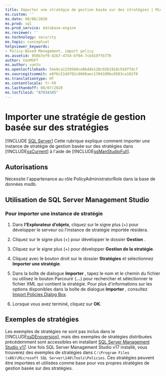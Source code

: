 ```yaml
---
title: Importer une stratégie de gestion basée sur des stratégies | Microsoft Docs
ms.custom: ''
ms.date: 08/06/2020
ms.prod: sql
ms.prod_service: database-engine
ms.reviewer: ''
ms.technology: security
ms.topic: conceptual
helpviewer_keywords:
- Policy-Based Management, import policy
ms.assetid: 850b7ef9-d2b7-4754-bf04-7cb419ffb776
author: VanMSFT
ms.author: vanto
ms.openlocfilehash: 54e0ca12595b0ce8bdde128c9261918c910ffdcf
ms.sourcegitcommit: e8f6c51d4702c0046aec1394109bc0503ca182f0
ms.translationtype: HT
ms.contentlocale: fr-FR
ms.lasthandoff: 08/07/2020
ms.locfileid: "87934345"
---
```

# <a name="import-a-policy-based-management-policy"></a>Importer une stratégie de gestion basée sur des stratégies
 [!INCLUDE [SQL Server](../../includes/applies-to-version/sqlserver.md)]
  Cette rubrique explique comment importer une instance de stratégie de gestion basée sur des stratégies dans [!INCLUDE[ssCurrent](../../includes/sscurrent-md.md)] à l'aide de [!INCLUDE[ssManStudioFull](../../includes/ssmanstudiofull-md.md)].  
  
## <a name="permissions"></a>Autorisations
 Nécessite l'appartenance au rôle PolicyAdministratorRole dans la base de données msdb.

  
##  <a name="using-sql-server-management-studio"></a>Utilisation de SQL Server Management Studio  
  
### <a name="to-import-a-policy-instance"></a>Pour importer une instance de stratégie  
  
1.  Dans **l’Explorateur d’objets**, cliquez sur le signe plus (+) pour développer le serveur où l’instance de stratégie importée résidera.  
  
2.  Cliquez sur le signe plus (+) pour développer le dossier **Gestion** .  
  
3.  Cliquez sur le signe plus (+) pour développer **Gestion de la stratégie**.  
  
4.  Cliquez avec le bouton droit sur le dossier **Stratégies** et sélectionnez **Importer une stratégie**.  
  
5.  Dans la boîte de dialogue **Importer** , tapez le nom et le chemin du fichier ou utilisez le bouton Parcourir (**...**) pour rechercher et sélectionner le fichier XML qui contient la stratégie. Pour plus d'informations sur les options disponibles dans la boîte de dialogue **Importer** , consultez [Import Policies Dialog Box](../../relational-databases/policy-based-management/import-policies-dialog-box.md).  
  
6.  Lorsque vous avez terminé, cliquez sur **OK**.  


## <a name="example-policies"></a>Exemples de stratégies
 Les exemples de stratégies ne sont pas inclus dans le [!INCLUDE[ssDEnoversion](../../includes/ssdenoversion-md.md)], mais des exemples de stratégies distribuées précédemment sont accessibles en installant [SQL Server Management Studio v17](../../ssms/release-notes-ssms.md#previous-ssms-releases).  Une fois SQL Server Management Studio v17 installé, vous trouverez des exemples de stratégies dans `C:\Program Files (x86)\Microsoft SQL Server\140\Tools\Policies`. Ces stratégies peuvent être importées et utilisées comme base pour vos propres stratégies de gestion basée sur des stratégies.
